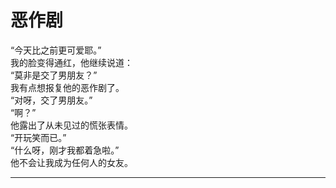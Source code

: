 # 恶作剧

“今天比之前更可爱耶。”
\
我的脸变得通红，他继续说道：
\
“莫非是交了男朋友？”
\
我有点想报复他的恶作剧了。
\
“对呀，交了男朋友。”
\
“啊？”
\
他露出了从未见过的慌张表情。
\
“开玩笑而已。”
\
“什么呀，刚才我都着急啦。”
\
他不会让我成为任何人的女友。

---

